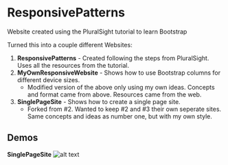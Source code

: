 # ResponsivePatterns

Website created using the PluralSight tutorial to learn Bootstrap

Turned this into a couple different Websites:
1. **ResponsivePatterns** - Created following the steps from PluralSight. Uses all the resources from the tutorial.
2. **MyOwnResponsiveWebsite** - Shows how to use Bootstrap columns for different device sizes.
    * Modified version of the above only using my own ideas. Concepts and format came from above. Resources came from the web.
3. **SinglePageSite** - Shows how to create a single page site.
    * Forked from #2. Wanted to keep #2 and #3 their own seperate sites. Same concepts and ideas as number one, but with my own style.


## Demos
**SinglePageSite**
![alt text](https://github.com/bradonf333/ResponsivePatterns/blob/master/SinglePageSite/DemoGifs/SinglePageSiteDemo.gif "SinglePageSite Demo")
